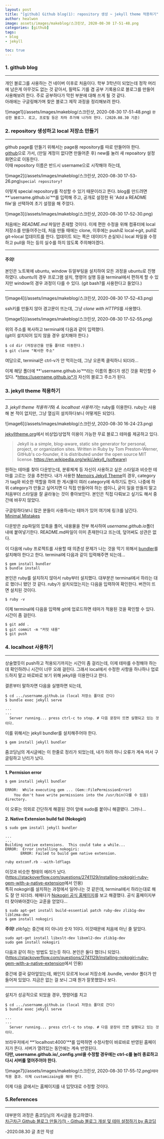 ```yaml
---
layout: post
title: "[github] Github blog(1): repository 생성 ~ jekyll theme 적용하기"
author: healwon
image: assets/images/makeblog/스크린샷, 2020-08-30 17-51-48.png
categories: [github]
tags:
- blog
- jekyll

toc: true
---
```


### 1. github blog
***
개인 블로그를 사용하는 건 네이버 이후로 처음이다. 학부 3학년이 되었는데 정작 머리에 남은게 아무것도 없는 것 같아서, 필력도 기를 겸 공부 기록용으로 블로그를 만들어 사용해보려 한다. 주로 공부하다가 막힌 부분에 대해 쓰게 될 것 같다.   
아래에는 구글링해가며 찾은 블로그 제작 과정을 정리해보려 한다.

![image1](/assets/images/makeblog/스크린샷, 2020-08-30 17-51-48.png) ```완성한 블로그. 로고, 프로필 등은 차차 추가해 나가려 한다. (2020.08.30 기준)```

### 2. repository 생성하고 local 저장소 만들기
***
github page를 만들기 위해서는 page용 repository를 따로 만들어야 한다.   
[github](https://github.com/)으로 가서, (만일 계정이 없다면 만들어준 후) new를 눌러 새 repoaitory 설정 화면으로 이동한다.   
이때 repository 이름은 반드시 username으로 시작해야 하는데,   

![image2](/assets/images/makeblog/스크린샷, 2020-08-30 17-53-26.png)```special repository?```

이렇게 special repository를 작성할 수 있기 때문이라고 뜬다. blog를 만드려면 **'username.github.io'**를 입력해 주고, 공개로 설정한 뒤 'Add a README file'을 선택하여 초기 설정을 해 주었다.   

![image3](/assets/images/makeblog/스크린샷, 2020-08-30 17-52-30.png)

처음에는 *README.md* 파일만 존재할 것이다. 이제 편한 수정을 위해 컴퓨터에 local 저장소를 만들어주는데, 처음 만들 때에는 clone, 이후에는 push로 local->git, pull로 git->local 업데이트를 한다. 업데이트 되는 쪽은 데이터가 손실되니 local 파일을 수정하고 pull을 하는 등의 실수를 하지 않도록 주의해야겠다.   


***

#### 주의!   
본인은 노트북에 ubuntu, window 듀얼부팅을 설치하여 모든 과정을 ubuntu로 진행하였다. ubuntu의 경우 프로그램 설치, 명령어 실행 등을 terminal에서 편하게 할 수 있지만 window의 경우 과정이 다를 수 있다. (git bash?를 사용한다고 들었다.)   

***

![image4](/assets/images/makeblog/스크린샷, 2020-08-30 17-52-43.png)

ssh키를 만들지 않아 경고문이 뜨는데, 그냥 *clone with HTTPS*를 사용했다.   

![image5](/assets/images/makeblog/스크린샷, 2020-08-30 17-52-55.png)

위의 주소를 복사하고 terminal에 다음과 같이 입력했다.   
(git이 설치되어 있지 않을 경우 설치해야 한다.)
```terminal
$ cd dir (저장공간을 만들 폴더로 이동한다.)
$ git clone "복사한 주소"
```
여담으로, terminal은 ctrl-v가 안 먹히는데, 그냥 오른쪽 클릭하니 되더라...

이제 해당 폴더에 **'username.github.io'**라는 이름의 폴더가 생긴 것을 확인할 수 있다. *https://username.github.io*가 자신의 블로그 주소가 된다.

### 3. jekyll theme 적용하기
***
*3. jekyll theme 적용하기*와 *4. localhost 사용하기*는 ruby를 이용한다. ruby는 사용해 본 적이 없지만, 그냥 열심히 설치하다보니 어떻게든 되었다.

![image6](/assets/images/makeblog/스크린샷, 2020-08-30 16-24-23.png)

[jekylltheme.org](http://jekyllthemes.org/)에서 비상업/상업적 이용이 가능한 무료 블로그 테마를 제공하고 있다. 

>Jekyll is a simple, blog-aware, static site generator for personal, project, or organization sites. Written in Ruby by Tom Preston-Werner, GitHub's co-founder, it is distributed under the open source MIT license. <https://en.wikipedia.org/wiki/Jekyll_(software)>

원하는 테마를 찾아 다운받는데, 분류체계 등 자신이 사용하고 싶은 스타일과 비슷한 테마를 고르는 것을 추천한다. 내가 사용한 [Memoirs Jekyll Theme](http://jekyllthemes.org/themes/memoirs-jekyll-theme/)의 경우, category가 tag와 비슷한 역할을 하여 한 게시물이 여러 category에 속하기도 한다. 나중에 하위 category가 만들고 싶어지면 다 직접 만들어야 하는 셈이니, 굳이 일을 만들지 말고 처음부더 스타일을 잘 골라놓는 것이 좋아보인다. 본인은 직접 다뤄보고 싶기도 해서 중간에 바꾸지 않았다.

구글링하다보니 많은 분들이 사용하시는 테마가 있어 여기에 링크를 남긴다.   
[Minimal Mistakes](https://mmistakes.github.io/minimal-mistakes/)

다운받은 zip파일의 압축을 풀어, 내용물을 전부 복사하여 *username.github.io*폴더 내에 붙여넣기한다. README.md파일이 이미 존재한다고 뜨는데, 덮어써도 상관은 없다.

이 다음에 ruby 프로젝트를 사용할 때 의존성 문제가 나는 것을 막기 위해서 [bundler](https://ruby-korea.github.io/bundler-site/)를 설치해야 한다고 한다. terminal에 다음과 같이 입력해주면 되는데...
```terminal
$ gem install bundler
$ bundle install
```
본인은 ruby를 설치하지 않아서 ruby부터 설치했다. 대부분은 terminal에서 하라는 대로 했더니 됐던 것 같다.
ruby가 설치되었는지는 다음을 입력하여 확인한다. 버전이 뜨면 설치된 것이다.
```terminal
$ ruby -v
```

이제 terminal에 다음을 입력해 git에 업로드하면 테마가 적용된 것을 확인할 수 있다. 시간이 좀 걸린다.
```terminal
$ git add .
$ git commit -m "커밋 내용"
$ git push
```

### 4. localhost 사용하기
***
상술했듯이 push하고 적용되기까지는 시간이 좀 걸리는데, 이제 테마를 수정해야 하는데 확인하려니 시간이 너무 오래 걸린다. 그래서 local에서 수정한 사항을 하나하나 업로드하지 말고 바로바로 보기 위해 jekyll을 이용한다고 한다.

결론부터 말하자면 다음을 실행하면 되는데,
```terminal
$ cd .../username.github.io (local 저장소 폴더로 간다)
$ bundle exec jekyll serve

...
...
  Server running... press ctrl-c to stop. # 다음 문장이 뜨면 실행되고 있는 것이다.
```

이를 위해서는 jekyll bundler를 설치해주어야 한다.
```terminal
$ gem install jekyll bundler
```
줌코딩님의 게시글에는 이 한줄로 정리가 되었는데, 내가 하려 하니 오류가 계속 떠서 구글링하고 난리가 났다.   

***

**1. Permision error**

```terminal
$ gem install jekyll bundler

ERROR:  While executing gem ... (Gem::FilePermissionError)
    You don't have write permissions into the /usr/bin(다를 수 있음) directory.
```
이 오류는 의외로 간단하게 해결된 것이 앞에 sudo를 붙이니 해결됐다. 그러나... 

**2. Native Extension build fail (Nokogiri)**

```terminal
$ sudo gem install jekyll bundler

...
...
Building native extensions.  This could take a while...
ERROR:  Error installing nokogiri:
       ERROR: Failed to build gem native extension.

ruby extconf.rb --with-ldflags
```
이것과 비슷한 형태의 에러가 났다.  
(<https://stackoverflow.com/questions/2741129/installing-nokogiri-ruby-gem-with-a-native-extension>에서 인용)  
특히 nokogiri를 설치하는 과정에서 일어나는 것 같은데, terminal에서 하라는대로 해도 잘 안 되더라. 
헤매다가 [Nokogiri 공식 홈페이지](https://nokogiri.org/tutorials/installing_nokogiri.html)를 보고 해결했다. 공식 홈페이지부터 찾아봐야겠다는 교훈을 얻었다...
```terminal
$ sudo apt-get install build-essential patch ruby-dev zlib1g-dev liblzma-dev
$ gem install nokogiri
```
**주의!** zlib1g는 중간에 l이 아니라 숫자 1이다. 이것때문에 처음에 아닌 줄 알았다.  
```terminal
sudo apt-get install libxslt-dev libxml2-dev zlib1g-dev
sudo gem install nokogiri
```
다음과 같이 하는 방법도 있는듯 하다. 본인은 둘다 했더니 되었다.(<https://stackoverflow.com/questions/2741129/installing-nokogiri-ruby-gem-with-a-native-extension>에서 인용)  

중간에 결국 갈아엎었는데, 왜인지 모르게 local 저장소에 .bundle, vendor 폴더가 만들어져 있었다. 지금은 없는 걸 보니 그때 뭔가 잘못했었나 보다.

***

설치가 성공적으로 되었을 경우, 명령어를 치고 
```terminal
$ cd .../username.github.io (local 저장소 폴더로 간다)
$ bundle exec jekyll serve

...
...
  Server running... press ctrl-c to stop. # 다음 문장이 뜨면 실행되고 있는 것이다.
```
브라우저에서 **'localhost:4000'**를 입력하면 수정사항이 바로바로 반영된 홈페이지가 뜬다. 서버가 열려있는 동안에는 계속 반영된다.   
**다만, username.github.io/_config.yml을 수정할 경우에는 ctrl-c를 눌러 종료하고 다시 서버를 열어주어야 한다.**

![image7](/assets/images/makeblog/스크린샷, 2020-08-30 17-55-12.png)```테마 적용 결과. 이제 customizaing을 해야 한다.```

이제 다음 글에서는 홈페이지를 내 입맛대로 수정할 것이다.


### 5.References
***
대부분의 과정은 줌코딩님의 게시글을 참고하였다.   
[차근차근 Github 블로그 만들기(1) - Github 블로그 개설 및 테마 설정하기
by 줌코딩](https://zoomkoding.github.io/gitblog/2019/08/15/git-blog-1.html)

-2020.08.30 글 초안 작성
 

